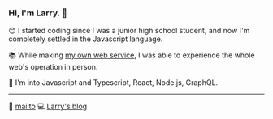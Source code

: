 ### Hi, I'm Larry. 👋

😊 I started coding since I was a junior high school student, and now I'm completely settled in the Javascript language.

📚 While making [my own web service](https://mo-gak-ko.xyz), I was able to experience the whole web's operation in person.

🧡 I'm into Javascript and Typescript, React, Node.js, GraphQL.

---
📧 [mailto](mailto:jhj46456@gmail.com)
💻 [Larry's blog](https://velog.io/@jhj46456)

<!--
**Kunune/kunune** is a ✨ _special_ ✨ repository because its `README.md` (this file) appears on your GitHub profile.

Here are some ideas to get you started:

- 🔭 I’m currently working on ...
- 🌱 I’m currently learning ...
- 👯 I’m looking to collaborate on ...
- 🤔 I’m looking for help with ...
- 💬 Ask me about ...
- 📫 How to reach me: ...
- 😄 Pronouns: ...
- ⚡ Fun fact: ...
-->
